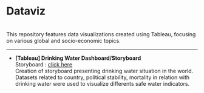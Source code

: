 # Dataviz
<br/>
This repository features data visualizations created using Tableau, focusing on various global and socio-economic topics.
<br/>

----------

- **[Tableau] Drinking Water Dashboard/Storyboard**<br/>
Storyboard : [click here](https://public.tableau.com/app/profile/digitalhip/viz/drinkingwater_16629834019640/tateaupotable)<br/>
Creation of storyboard presenting drinking water situation in the world. Datasets related to country, political stability, mortality in relation with drinking water were used to visualize differents safe water indicators.
<br/>
